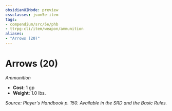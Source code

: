 ```yaml
---
obsidianUIMode: preview
cssclasses: json5e-item
tags:
- compendium/src/5e/phb
- ttrpg-cli/item/weapon/ammunition
aliases: 
- "Arrows (20)"
---
```

# Arrows (20)
*Ammunition*  

- **Cost**: 1 gp
- **Weight**: 1.0 lbs.

*Source: Player's Handbook p. 150. Available in the SRD and the Basic Rules.*